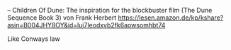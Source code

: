 – Children Of Dune: The inspiration for the blockbuster film (The Dune Sequence Book 3) von Frank Herbert
https://lesen.amazon.de/kp/kshare?asin=B004JHY8OY&id=luj7leodxvb2fk6aowsomhbt74

Like Conways law